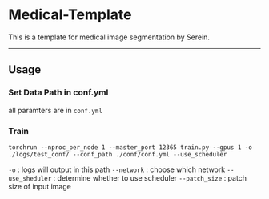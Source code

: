 # Medical-Template

This is a template for medical image segmentation by Serein.
***

## Usage

### Set Data Path in conf.yml

all paramters are in `conf.yml`

### Train

```shell
torchrun --nproc_per_node 1 --master_port 12365 train.py --gpus 1 -o ./logs/test_conf/ --conf_path ./conf/conf.yml --use_scheduler
```

`-o` : logs will output in this path
`--network` : choose which network
`--use_sheduler` : determine whether to use scheduler
`--patch_size` : patch size of input image
